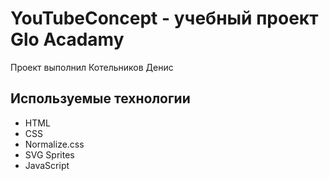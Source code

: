 # YouTubeConcept - учебный проект Glo Acadamy
Проект выполнил Котельников Денис

## Используемые технологии
- HTML
- CSS
- Normalize.css
- SVG Sprites
- JavaScript

